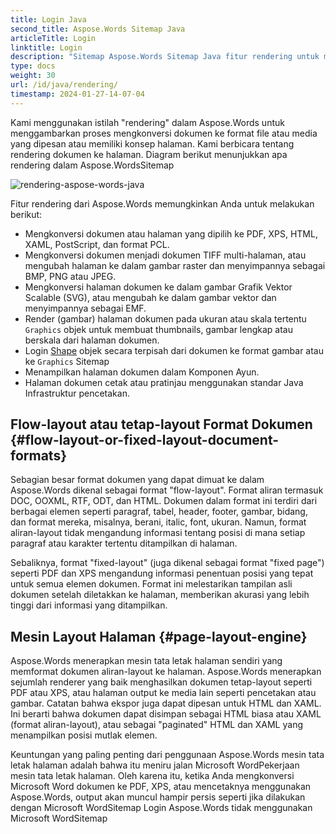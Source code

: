 ```yaml
---
title: Login Java
second_title: Aspose.Words Sitemap Java
articleTitle: Login
linktitle: Login
description: "Sitemap Aspose.Words Sitemap Java fitur rendering untuk memformat dokumen flow-layout ke halaman dan mengubah dokumen atau halaman yang dipilih ke dokumen lain (PDF, HTML, XPS, dll.) atau gambar (TIFF, PNG, SVG, dll.) format untuk melihat, konversi lebih lanjut, atau pencetakan."
type: docs
weight: 30
url: /id/java/rendering/
timestamp: 2024-01-27-14-07-04
---
```


Kami menggunakan istilah "rendering" dalam Aspose.Words untuk menggambarkan proses mengkonversi dokumen ke format file atau media yang dipesan atau memiliki konsep halaman. Kami berbicara tentang rendering dokumen ke halaman. Diagram berikut menunjukkan apa rendering dalam Aspose.WordsSitemap

![rendering-aspose-words-java](/words/java/rendering/rendering-1.png)

Fitur rendering dari Aspose.Words memungkinkan Anda untuk melakukan berikut:

- Mengkonversi dokumen atau halaman yang dipilih ke PDF, XPS, HTML, XAML, PostScript, dan format PCL.
- Mengkonversi dokumen menjadi dokumen TIFF multi-halaman, atau mengubah halaman ke dalam gambar raster dan menyimpannya sebagai BMP, PNG atau JPEG.
- Mengkonversi halaman dokumen ke dalam gambar Grafik Vektor Scalable (SVG), atau mengubah ke dalam gambar vektor dan menyimpannya sebagai EMF.
- Render (gambar) halaman dokumen pada ukuran atau skala tertentu `Graphics` objek untuk membuat thumbnails, gambar lengkap atau berskala dari halaman dokumen.
- Login [Shape](https://reference.aspose.com/words/java/com.aspose.words/shape/) objek secara terpisah dari dokumen ke format gambar atau ke `Graphics` Sitemap
- Menampilkan halaman dokumen dalam Komponen Ayun.
- Halaman dokumen cetak atau pratinjau menggunakan standar Java Infrastruktur pencetakan.

## Flow-layout atau tetap-layout Format Dokumen {#flow-layout-or-fixed-layout-document-formats}

Sebagian besar format dokumen yang dapat dimuat ke dalam Aspose.Words dikenal sebagai format "flow-layout". Format aliran termasuk DOC, OOXML, RTF, ODT, dan HTML. Dokumen dalam format ini terdiri dari berbagai elemen seperti paragraf, tabel, header, footer, gambar, bidang, dan format mereka, misalnya, berani, italic, font, ukuran. Namun, format aliran-layout tidak mengandung informasi tentang posisi di mana setiap paragraf atau karakter tertentu ditampilkan di halaman.

Sebaliknya, format "fixed-layout" (juga dikenal sebagai format "fixed page") seperti PDF dan XPS mengandung informasi penentuan posisi yang tepat untuk semua elemen dokumen. Format ini melestarikan tampilan asli dokumen setelah diletakkan ke halaman, memberikan akurasi yang lebih tinggi dari informasi yang ditampilkan.

## Mesin Layout Halaman {#page-layout-engine}

Aspose.Words menerapkan mesin tata letak halaman sendiri yang memformat dokumen aliran-layout ke halaman. Aspose.Words menerapkan sejumlah renderer yang baik menghasilkan dokumen tetap-layout seperti PDF atau XPS, atau halaman output ke media lain seperti pencetakan atau gambar. Catatan bahwa ekspor juga dapat dipesan untuk HTML dan XAML. Ini berarti bahwa dokumen dapat disimpan sebagai HTML biasa atau XAML (format aliran-layout), atau sebagai "paginated" HTML dan XAML yang menampilkan posisi mutlak elemen.

Keuntungan yang paling penting dari penggunaan Aspose.Words mesin tata letak halaman adalah bahwa itu meniru jalan Microsoft WordPekerjaan mesin tata letak halaman. Oleh karena itu, ketika Anda mengkonversi Microsoft Word dokumen ke PDF, XPS, atau mencetaknya menggunakan Aspose.Words, output akan muncul hampir persis seperti jika dilakukan dengan Microsoft WordSitemap Login Aspose.Words tidak menggunakan Microsoft WordSitemap
